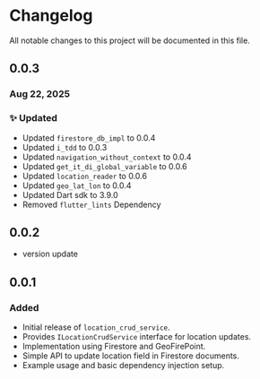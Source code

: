 # Changelog

All notable changes to this project will be documented in this file.

## 0.0.3

### Aug 22, 2025

### ✨ Updated

- Updated `firestore_db_impl` to 0.0.4
- Updated `i_tdd` to 0.0.3
- Updated `navigation_without_context` to 0.0.4
- Updated `get_it_di_global_variable` to 0.0.6
- Updated `location_reader` to 0.0.6
- Updated `geo_lat_lon` to 0.0.4
- Updated Dart sdk to 3.9.0
- Removed `flutter_lints` Dependency



## 0.0.2
- version update 


## 0.0.1
### Added
- Initial release of `location_crud_service`.
- Provides `ILocationCrudService` interface for location updates.
- Implementation using Firestore and GeoFirePoint.
- Simple API to update location field in Firestore documents.
- Example usage and basic dependency injection setup.

